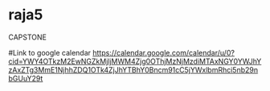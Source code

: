 # raja5
CAPSTONE


#Link to google calendar
https://calendar.google.com/calendar/u/0?cid=YWY4OTkzM2EwNGZkMjljMWM4Zjg0OThjMzNjMzdiMTAxNGY0YWJhYzAxZTg3MmE1NjhhZDQ1OTk4ZjJhYTBhY0Bncm91cC5jYWxlbmRhci5nb29nbGUuY29t
